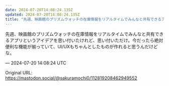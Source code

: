 ```yaml
---
date: 2024-07-20T14:08:24.135Z
updated: 2024-07-20T14:08:24.135Z
title: "先週、映画館のプリズムウォッチの在庫情報をリアルタイムでみんなと共有できるアプリ[...]"
---
```


<p>先週、映画館のプリズムウォッチの在庫情報をリアルタイムでみんなと共有できるアプリというアイデアを思い付いたけれど、思い付いただけ。今だったら絶対便利な機能が揃っていて、UI/UXもちゃんとしたものが作れると思うんだけどな。</p>

&mdash; 2024-07-20 14:08:24 UTC

Original URL: https://mastodon.social/@sakuramochi0/112819208462949552
